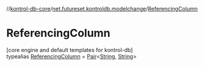 //[kontrol-db-core](../../../index.md)/[net.futureset.kontroldb.modelchange](../index.md)/[ReferencingColumn](index.md)

# ReferencingColumn

[core engine and default templates for kontrol-db]\
typealias [ReferencingColumn](index.md) = [Pair](https://kotlinlang.org/api/latest/jvm/stdlib/kotlin/-pair/index.html)&lt;[String](https://kotlinlang.org/api/latest/jvm/stdlib/kotlin/-string/index.html), [String](https://kotlinlang.org/api/latest/jvm/stdlib/kotlin/-string/index.html)&gt;
